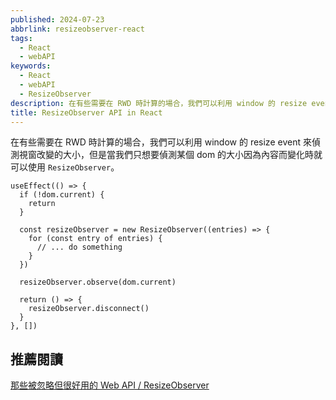 ```yaml
---
published: 2024-07-23
abbrlink: resizeobserver-react
tags:
  - React
  - webAPI
keywords:
  - React
  - webAPI
  - ResizeObserver
description: 在有些需要在 RWD 時計算的場合，我們可以利用 window 的 resize event 來偵測視窗改變的大小，但是當我們只想要偵測某個 dom 的大小因為內容而變化時就可以使用 ResizeObserver
title: ResizeObserver API in React
---
```


在有些需要在 RWD 時計算的場合，我們可以利用 window 的 resize event 來偵測視窗改變的大小，但是當我們只想要偵測某個 dom 的大小因為內容而變化時就可以使用 `ResizeObserver`。

```tsx
useEffect(() => {
  if (!dom.current) {
    return
  }

  const resizeObserver = new ResizeObserver((entries) => {
    for (const entry of entries) {
      // ... do something
    }
  })

  resizeObserver.observe(dom.current)

  return () => {
    resizeObserver.disconnect()
  }
}, [])
```

## 推薦閱讀

[那些被忽略但很好用的 Web API / ResizeObserver](https://ithelp.ithome.com.tw/articles/10278080)
